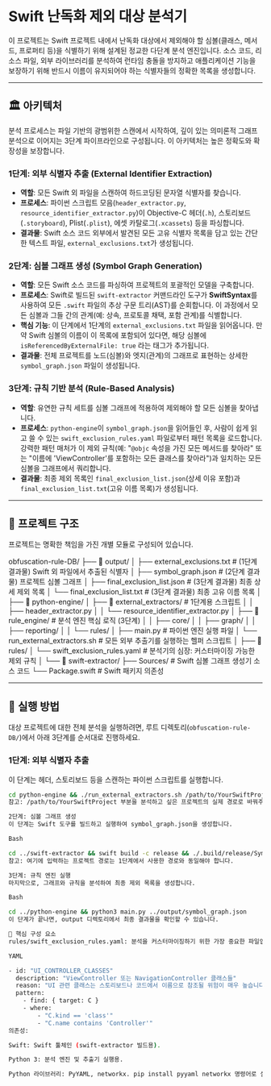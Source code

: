 # Swift 난독화 제외 대상 분석기

이 프로젝트는 Swift 프로젝트 내에서 난독화 대상에서 제외해야 할 심볼(클래스, 메서드, 프로퍼티 등)을 식별하기 위해 설계된 정교한 다단계 분석 엔진입니다. 소스 코드, 리소스 파일, 외부 라이브러리를 분석하여 런타임 충돌을 방지하고 애플리케이션 기능을 보장하기 위해 반드시 이름이 유지되어야 하는 식별자들의 정확한 목록을 생성합니다.

---

## 🏛️ 아키텍처

분석 프로세스는 파일 기반의 광범위한 스캔에서 시작하여, 깊이 있는 의미론적 그래프 분석으로 이어지는 3단계 파이프라인으로 구성됩니다. 이 아키텍처는 높은 정확도와 확장성을 보장합니다.

### **1단계: 외부 식별자 추출 (External Identifier Extraction)**
* **역할**: 모든 Swift 외 파일을 스캔하여 하드코딩된 문자열 식별자를 찾습니다.
* **프로세스**: 파이썬 스크립트 모음(`header_extractor.py`, `resource_identifier_extractor.py`)이 Objective-C 헤더(`.h`), 스토리보드(`.storyboard`), Plist(`.plist`), 에셋 카탈로그(`.xcassets`) 등을 파싱합니다.
* **결과물**: Swift 소스 코드 외부에서 발견된 모든 고유 식별자 목록을 담고 있는 간단한 텍스트 파일, `external_exclusions.txt`가 생성됩니다.

### **2단계: 심볼 그래프 생성 (Symbol Graph Generation)**
* **역할**: 모든 Swift 소스 코드를 파싱하여 프로젝트의 포괄적인 모델을 구축합니다.
* **프로세스**: Swift로 빌드된 `swift-extractor` 커맨드라인 도구가 **SwiftSyntax**를 사용하여 모든 `.swift` 파일의 추상 구문 트리(AST)를 순회합니다. 이 과정에서 모든 심볼과 그들 간의 관계(예: 상속, 프로토콜 채택, 포함 관계)를 식별합니다.
* **핵심 기능**: 이 단계에서 1단계의 `external_exclusions.txt` 파일을 읽어옵니다. 만약 Swift 심볼의 이름이 이 목록에 포함되어 있다면, 해당 심볼에 `isReferencedByExternalFile: true` 라는 태그가 추가됩니다.
* **결과물**: 전체 프로젝트를 노드(심볼)와 엣지(관계)의 그래프로 표현하는 상세한 `symbol_graph.json` 파일이 생성됩니다.

### **3단계: 규칙 기반 분석 (Rule-Based Analysis)**
* **역할**: 유연한 규칙 세트를 심볼 그래프에 적용하여 제외해야 할 모든 심볼을 찾아냅니다.
* **프로세스**: `python-engine`이 `symbol_graph.json`을 읽어들인 후, 사람이 쉽게 읽고 쓸 수 있는 `swift_exclusion_rules.yaml` 파일로부터 패턴 목록을 로드합니다. 강력한 패턴 매처가 이 제외 규칙(예: "`@objc` 속성을 가진 모든 메서드를 찾아라" 또는 "이름에 'ViewController'를 포함하는 모든 클래스를 찾아라")과 일치하는 모든 심볼을 그래프에서 쿼리합니다.
* **결과물**: 최종 제외 목록인 `final_exclusion_list.json`(상세 이유 포함)과 `final_exclusion_list.txt`(고유 이름 목록)가 생성됩니다.

---

## 📂 프로젝트 구조

프로젝트는 명확한 책임을 가진 개별 모듈로 구성되어 있습니다.

obfuscation-rule-DB/
├── 📂 output/
│   ├── external_exclusions.txt      # (1단계 결과물) Swift 외 파일에서 추출된 식별자
│   ├── symbol_graph.json            # (2단계 결과물) 프로젝트 심볼 그래프
│   ├── final_exclusion_list.json    # (3단계 결과물) 최종 상세 제외 목록
│   └── final_exclusion_list.txt     # (3단계 결과물) 최종 고유 이름 목록
│
├── 📂 python-engine/
│   ├── 📂 external_extractors/      # 1단계용 스크립트
│   │   ├── header_extractor.py
│   │   └── resource_identifier_extractor.py
│   ├── 📂 rule_engine/              # 분석 엔진 핵심 로직 (3단계)
│   │   ├── core/
│   │   ├── graph/
│   │   ├── reporting/
│   │   └── rules/
│   ├── main.py                      # 파이썬 엔진 실행 파일
│   └── run_external_extractors.sh   # 모든 외부 추출기를 실행하는 헬퍼 스크립트
│
├── 📂 rules/
│   └── swift_exclusion_rules.yaml   # 분석기의 심장: 커스터마이징 가능한 제외 규칙
│
└── 📂 swift-extractor/
├── Sources/                     # Swift 심볼 그래프 생성기 소스 코드
└── Package.swift                # Swift 패키지 의존성


---

## 🚀 실행 방법

대상 프로젝트에 대한 전체 분석을 실행하려면, 루트 디렉토리(`obfuscation-rule-DB/`)에서 아래 3단계를 순서대로 진행하세요.

### **1단계: 외부 식별자 추출**
이 단계는 헤더, 스토리보드 등을 스캔하는 파이썬 스크립트를 실행합니다.

```bash
cd python-engine && ./run_external_extractors.sh /path/to/YourSwiftProject ../output/external_exclusions.txt
참고: /path/to/YourSwiftProject 부분을 분석하고 싶은 프로젝트의 실제 경로로 바꿔주세요.

2단계: 심볼 그래프 생성
이 단계는 Swift 도구를 빌드하고 실행하여 symbol_graph.json을 생성합니다.

Bash

cd ../swift-extractor && swift build -c release && ./.build/release/SymbolExtractor /path/to/YourSwiftProject --output ../output/symbol_graph.json --external-exclusion-list ../output/external_exclusions.txt
참고: 여기에 입력하는 프로젝트 경로는 1단계에서 사용한 경로와 동일해야 합니다.

3단계: 규칙 엔진 실행
마지막으로, 그래프와 규칙을 분석하여 최종 제외 목록을 생성합니다.

Bash

cd ../python-engine && python3 main.py ../output/symbol_graph.json
이 단계가 끝나면, output 디렉토리에서 최종 결과물을 확인할 수 있습니다.

🧩 핵심 구성 요소
rules/swift_exclusion_rules.yaml: 분석을 커스터마이징하기 위한 가장 중요한 파일입니다. 코드 수정 없이 이곳에서 규칙을 쉽게 추가하거나 수정할 수 있습니다. 규칙은 다음과 같은 형태를 가집니다.

YAML

- id: "UI_CONTROLLER_CLASSES"
  description: "ViewController 또는 NavigationController 클래스들"
  reason: "UI 관련 클래스는 스토리보드나 코드에서 이름으로 참조될 위험이 매우 높습니다."
  pattern:
    - find: { target: C }
    - where:
        - "C.kind == 'class'"
        - "C.name contains 'Controller'"
의존성:

Swift: Swift 툴체인 (swift-extractor 빌드용).

Python 3: 분석 엔진 및 추출기 실행용.

Python 라이브러리: PyYAML, networkx. pip install pyyaml networkx 명령어로 설치할 수 있습니다.
